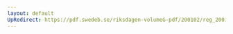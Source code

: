 ```yaml
---
layout: default
UpRedirect: https://pdf.swedeb.se/riksdagen-volumeG-pdf/200102/reg_200102/reg_200102_0377.pdf
---
```


